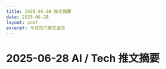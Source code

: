 ```yaml
---
title: 2025-06-28 推文摘要
date: 2025-06-28
layout: post
excerpt: 今日热门推文速览
---
```


# 2025-06-28 AI / Tech 推文摘要

